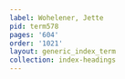 ```yaml
---
label: Wohelener, Jette
pid: term578
pages: '604'
order: '1021'
layout: generic_index_term
collection: index-headings
---
```

